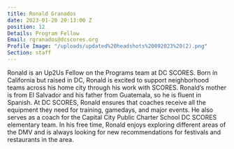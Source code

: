 ```yaml
---
title: Ronald Granados
date: 2023-01-20 20:13:00 Z
position: 12
Details: Program Fellow
Email: rgranados@dcscores.org
Profile Image: "/uploads/updated%20headshots%20092023%20(2).png"
Section: staff
---
```


Ronald is an Up2Us Fellow on the Programs team at DC SCORES. Born in California but raised in DC, Ronald is excited to support neighborhood teams across his home city through his work with SCORES. Ronald’s mother is from El Salvador and his father from Guatemala, so he is fluent in Spanish. At DC SCORES, Ronald ensures that coaches receive all the equipment they need for training, gamedays, and major events. He also serves as a coach for the Capital City Public Charter School DC SCORES elementary team. In his free time, Ronald enjoys exploring different areas of the DMV and is always looking for new  recommendations for festivals and restaurants in the area.